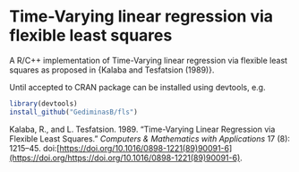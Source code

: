 <!-- README.md is generated from README.Rmd. Please edit that file -->
Time-Varying linear regression via flexible least squares
=========================================================

A R/C++ implementation of Time-Varying linear regression via flexible least squares as proposed in {Kalaba and Tesfatsion (1989)}.

Until accepted to CRAN package can be installed using devtools, e.g.

``` r
library(devtools)
install_github("GediminasB/fls")
```

Kalaba, R., and L. Tesfatsion. 1989. “Time-Varying Linear Regression via Flexible Least Squares.” *Computers & Mathematics with Applications* 17 (8): 1215–45. doi:[https://doi.org/10.1016/0898-1221(89)90091-6](https://doi.org/https://doi.org/10.1016/0898-1221(89)90091-6).
